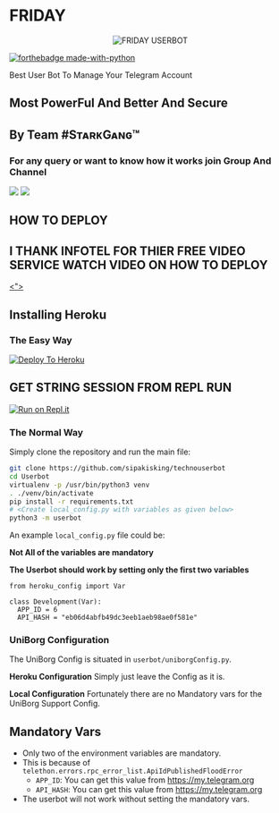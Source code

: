 # FRIDAY

<p align="center">
<img src="friday.png" alt="FRIDAY USERBOT">


[![forthebadge made-with-python](http://ForTheBadge.com/images/badges/made-with-python.svg)](https://www.python.org/)



Best User Bot To Manage Your Telegram Account 
## Most PowerFul And Better And Secure

## By Team #SᴛᴀʀᴋGᴀɴɢ™

### For any query or want to know how it works join Group And Channel 

<a href="https://t.me/https://t.me/techno_userbot"><img src="https://img.shields.io/badge/Join-Telegram%20Channel-red.svg?logo=Telegram"></a>
<a href="https://t.me/techno_userbot_support"><img src="https://img.shields.io/badge/Join-Telegram%20Group-blue.svg?logo=telegram"></a>

## HOW TO DEPLOY 

## I THANK INFOTEL FOR THIER FREE VIDEO SERVICE WATCH VIDEO ON HOW TO DEPLOY 

<a href=""><"></a>

## Installing Heroku 

### The Easy Way
[![Deploy To Heroku](https://www.herokucdn.com/deploy/button.svg)](https://heroku.com/deploy?template=https://github.com/sipakisking/technouserbot)

## GET STRING SESSION FROM REPL RUN 

[![Run on Repl.it](https://repl.it/badge/github/STARKGANG/friday)](https://friday.midhunkm1294.repl.run)


### The Normal Way

Simply clone the repository and run the main file:
```sh
git clone https://github.com/sipakisking/technouserbot
cd Userbot
virtualenv -p /usr/bin/python3 venv
. ./venv/bin/activate
pip install -r requirements.txt
# <Create local_config.py with variables as given below>
python3 -m userbot
```

An example `local_config.py` file could be:

**Not All of the variables are mandatory**

__The Userbot should work by setting only the first two variables__

```python3
from heroku_config import Var

class Development(Var):
  APP_ID = 6
  API_HASH = "eb06d4abfb49dc3eeb1aeb98ae0f581e"
```


### UniBorg Configuration


The UniBorg Config is situated in `userbot/uniborgConfig.py`.

**Heroku Configuration**
Simply just leave the Config as it is.

**Local Configuration**
Fortunately there are no Mandatory vars for the UniBorg Support Config.

## Mandatory Vars

- Only two of the environment variables are mandatory.
- This is because of `telethon.errors.rpc_error_list.ApiIdPublishedFloodError`
    - `APP_ID`:   You can get this value from https://my.telegram.org
    - `API_HASH`:   You can get this value from https://my.telegram.org
- The userbot will not work without setting the mandatory vars.

